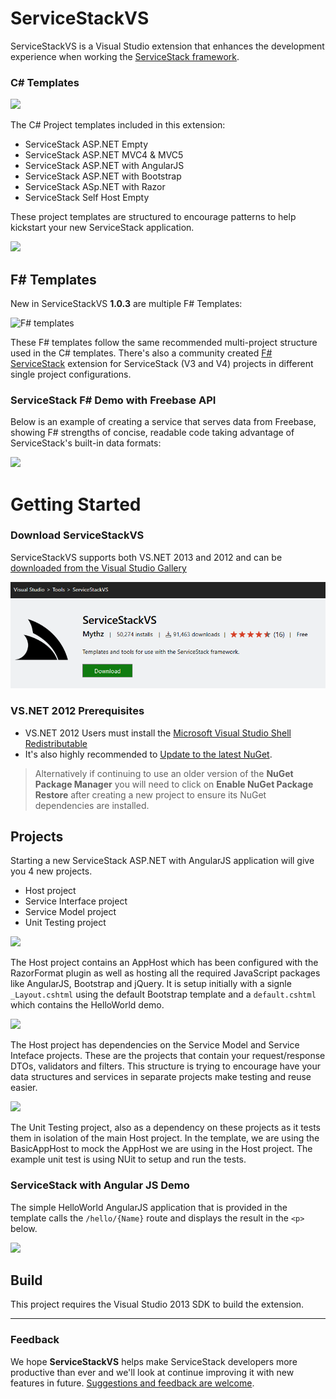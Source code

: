 ServiceStackVS
==============

ServiceStackVS is a Visual Studio extension that enhances the development experience when working the [ServiceStack framework](https://servicestack.net).

### C# Templates

![](https://raw.githubusercontent.com/ServiceStack/Assets/master/img/servicestackvs/vs-templates.png)

The C# Project templates included in this extension:

- ServiceStack ASP.NET Empty
- ServiceStack ASP.NET MVC4 & MVC5
- ServiceStack ASP.NET with AngularJS
- ServiceStack ASP.NET with Bootstrap
- ServiceStack ASp.NET with Razor
- ServiceStack Self Host Empty

These project templates are structured to encourage patterns to help kickstart your new ServiceStack application.

![](https://raw.githubusercontent.com/ServiceStack/ServiceStackVS/master/servicestackvs-templates.gif)

## F# Templates

New in ServiceStackVS **1.0.3** are multiple F# Templates:

![F# templates](https://github.com/ServiceStack/Assets/raw/master/img/servicestackvs/fhsarp-templates.png)

These F# templates follow the same recommended multi-project structure used in the C# templates. There's also a community created [F# ServiceStack](http://visualstudiogallery.msdn.microsoft.com/278caff1-917a-4ac1-a552-e5a2ce0f6e1f) extension for ServiceStack (V3 and V4) projects in different single project configurations.

### ServiceStack F# Demo with Freebase API

Below is an example of creating a service that serves data from Freebase, showing F# strengths of concise, readable code taking advantage of ServiceStack's built-in data formats:

![](https://github.com/ServiceStack/Assets/raw/master/img/servicestackvs/fsharp-template-with-demo.gif)

# Getting Started

### Download ServiceStackVS

ServiceStackVS supports both VS.NET 2013 and 2012 and can be [downloaded from the Visual Studio Gallery](http://visualstudiogallery.msdn.microsoft.com/5bd40817-0986-444d-a77d-482e43a48da7)

[![VS.NET Gallery Download](https://raw.githubusercontent.com/ServiceStack/Assets/master/img/servicestackvs/vsgallery-download.png)](http://visualstudiogallery.msdn.microsoft.com/5bd40817-0986-444d-a77d-482e43a48da7)

### VS.NET 2012 Prerequisites

  - VS.NET 2012 Users must install the [Microsoft Visual Studio Shell Redistributable](http://www.microsoft.com/en-au/download/details.aspx?id=40764)
  - It's also highly recommended to [Update to the latest NuGet](http://docs.nuget.org/docs/start-here/installing-nuget). 

> Alternatively if continuing to use an older version of the **NuGet Package Manager** you will need to click on **Enable NuGet Package Restore** after creating a new project to ensure its NuGet dependencies are installed.

## Projects

Starting a new ServiceStack ASP.NET with AngularJS application will give you 4 new projects.

- Host project
- Service Interface project
- Service Model project
- Unit Testing project

![](https://raw.githubusercontent.com/ServiceStack/ServiceStackVS/master/Images/angularjs_solution.png)

The Host project contains an AppHost which has been configured with the RazorFormat plugin as well as hosting all the required JavaScript packages like AngularJS, Bootstrap and jQuery. It is setup initially with a signle `_Layout.cshtml` using the default Bootstrap template and a `default.cshtml` which contains the HelloWorld demo.

![](https://raw.githubusercontent.com/ServiceStack/ServiceStackVS/master/Images/angularjs_main_project.png)

The Host project has dependencies on the Service Model and Service Inteface projects. These are the projects that contain your request/response DTOs, validators and filters. This structure is trying to encourage have your data structures and services in separate projects make testing and reuse easier.

![](https://raw.githubusercontent.com/ServiceStack/ServiceStackVS/master/Images/angularjs_other_projects.png)

The Unit Testing project, also as a dependency on these projects as it tests them in isolation of the main Host project. In the template, we are using the BasicAppHost to mock the AppHost we are using in the Host project. The example unit test is using NUit to setup and run the tests.

### ServiceStack with Angular JS Demo

The simple HelloWorld AngularJS application that is provided in the template calls the `/hello/{Name}` route and displays the result in the `<p>` below. 

![](https://github.com/ServiceStack/ServiceStackVS/raw/master/Images/angularjs_hello_app.png)

## Build

This project requires the Visual Studio 2013 SDK to build the extension.

------

### Feedback

We hope **ServiceStackVS** helps make ServiceStack developers more productive than ever and we'll look at continue improving it with new features in future. [Suggestions and feedback are welcome](http://servicestack.uservoice.com/forums/176786-feature-requests).  

